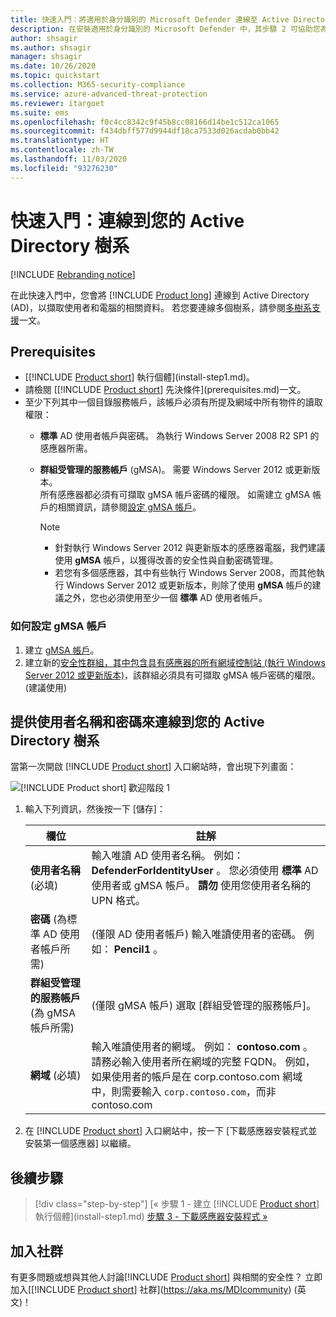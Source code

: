 ```yaml
---
title: 快速入門：將適用於身分識別的 Microsoft Defender 連線至 Active Directory
description: 在安裝適用於身分識別的 Microsoft Defender 中，其步驟 2 可協助您為適用於身分識別的 Defender 雲端服務進行網域連線設定
author: shsagir
ms.author: shsagir
manager: shsagir
ms.date: 10/26/2020
ms.topic: quickstart
ms.collection: M365-security-compliance
ms.service: azure-advanced-threat-protection
ms.reviewer: itargoet
ms.suite: ems
ms.openlocfilehash: f0c4cc8342c9f45b8cc08166d14be1c512ca1065
ms.sourcegitcommit: f434dbff577d9944df18ca7533d026acdab0bb42
ms.translationtype: HT
ms.contentlocale: zh-TW
ms.lasthandoff: 11/03/2020
ms.locfileid: "93276230"
---
```

# <a name="quickstart-connect-to-your-active-directory-forest"></a>快速入門：連線到您的 Active Directory 樹系

[!INCLUDE [Rebranding notice](includes/rebranding.md)]

在此快速入門中，您會將 [!INCLUDE [Product long](includes/product-long.md)] 連線到 Active Directory (AD)，以擷取使用者和電腦的相關資料。 若您要連線多個樹系，請參閱[多樹系支援](multi-forest.md)一文。

## <a name="prerequisites"></a>Prerequisites

- [[!INCLUDE [Product short](includes/product-short.md)] 執行個體](install-step1.md)。
- 請檢閱 [[!INCLUDE [Product short](includes/product-short.md)] 先決條件](prerequisites.md)一文。
- 至少下列其中一個目錄服務帳戶，該帳戶必須有所提及網域中所有物件的讀取權限：
  - **標準** AD 使用者帳戶與密碼。 為執行 Windows Server 2008 R2 SP1 的感應器所需。
  - **群組受管理的服務帳戶** (gMSA)。 需要 Windows Server 2012 或更新版本。  
  所有感應器都必須有可擷取 gMSA 帳戶密碼的權限。 如需建立 gMSA 帳戶的相關資訊，請參閱[設定 gMSA 帳戶](#how-to-set-up-a-gmsa-account)。

    > [!NOTE]
    >
    > - 針對執行 Windows Server 2012 與更新版本的感應器電腦，我們建議使用 **gMSA** 帳戶，以獲得改善的安全性與自動密碼管理。
    > - 若您有多個感應器，其中有些執行 Windows Server 2008，而其他執行 Windows Server 2012 或更新版本，則除了使用 **gMSA** 帳戶的建議之外，您也必須使用至少一個 **標準** AD 使用者帳戶。

### <a name="how-to-set-up-a-gmsa-account"></a>如何設定 gMSA 帳戶

1. 建立 [gMSA 帳戶](/windows-server/security/group-managed-service-accounts/getting-started-with-group-managed-service-accounts#BKMK_CreateGMSA)。
1. 建立新的[安全性群組，其中包含具有感應器的所有網域控制站 (執行 Windows Server 2012 或更新版本)](/windows-server/security/group-managed-service-accounts/getting-started-with-group-managed-service-accounts#BKMK_AddMemberHosts)，該群組必須具有可擷取 gMSA 帳戶密碼的權限。 (建議使用)

## <a name="provide-a-username-and-password-to-connect-to-your-active-directory-forest"></a>提供使用者名稱和密碼來連線到您的 Active Directory 樹系

當第一次開啟 [!INCLUDE [Product short](includes/product-short.md)] 入口網站時，會出現下列畫面：

![[!INCLUDE [Product short](includes/product-short.md)] 歡迎階段 1](media/directory-services.png)

1. 輸入下列資訊，然後按一下 [儲存]：

    |欄位|註解|
    |---|---|
    |**使用者名稱** (必填)|輸入唯讀 AD 使用者名稱。 例如： **DefenderForIdentityUser** 。 您必須使用 **標準** AD 使用者或 gMSA 帳戶。 **請勿** 使用您使用者名稱的 UPN 格式。|
    |**密碼** (為標準 AD 使用者帳戶所需)|(僅限 AD 使用者帳戶) 輸入唯讀使用者的密碼。 例如： **Pencil1** 。|
    |**群組受管理的服務帳戶** (為 gMSA 帳戶所需)|(僅限 gMSA 帳戶) 選取 [群組受管理的服務帳戶]。|
    |**網域** (必填)|輸入唯讀使用者的網域。 例如： **contoso.com** 。 請務必輸入使用者所在網域的完整 FQDN。 例如，如果使用者的帳戶是在 corp.contoso.com 網域中，則需要輸入 `corp.contoso.com`，而非 contoso.com|

1. 在 [!INCLUDE [Product short](includes/product-short.md)] 入口網站中，按一下 [下載感應器安裝程式並安裝第一個感應器] 以繼續。

## <a name="next-steps"></a>後續步驟

> [!div class="step-by-step"]
> [« 步驟 1 - 建立 [!INCLUDE [Product short](includes/product-short.md)] 執行個體](install-step1.md)
> [步驟 3 - 下載感應器安裝程式 »](install-step3.md)

## <a name="join-the-community"></a>加入社群

有更多問題或想與其他人討論[!INCLUDE [Product short](includes/product-short.md)] 與相關的安全性？ 立即加入[[!INCLUDE [Product short](includes/product-short.md)] 社群](https://aka.ms/MDIcommunity) \(英文\)！
